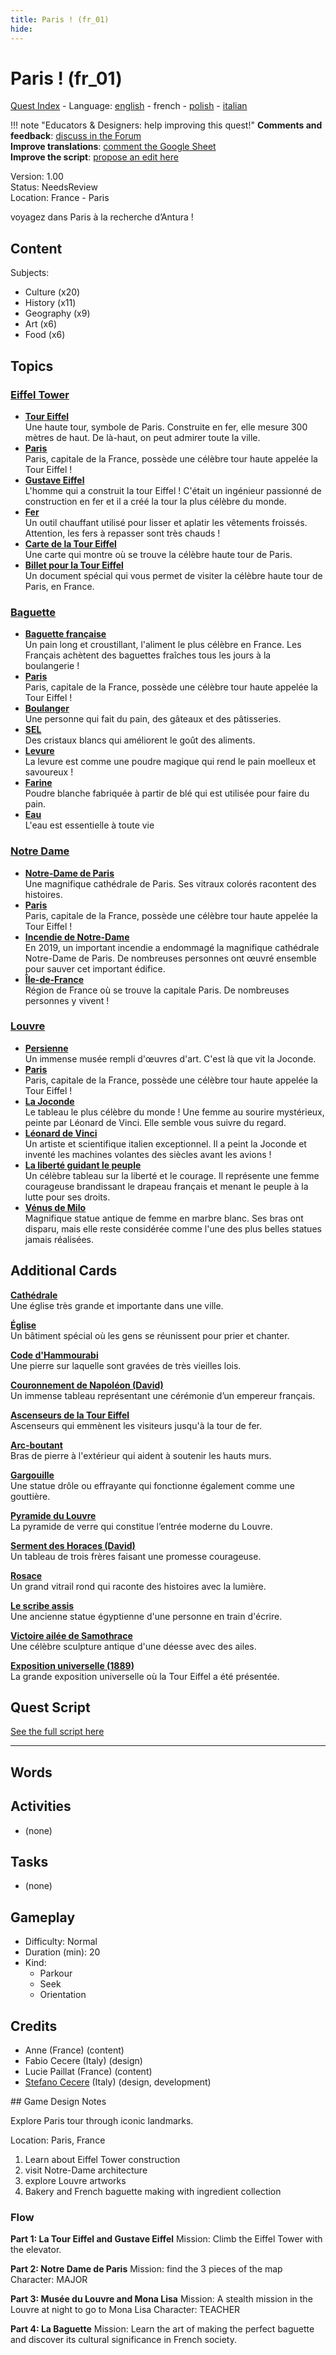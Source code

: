 ```yaml
---
title: Paris ! (fr_01)
hide:
---
```


# Paris ! (fr_01)
[Quest Index](./index.fr.md) - Language: [english](./fr_01.md) - french - [polish](./fr_01.pl.md) - [italian](./fr_01.it.md)

!!! note "Educators & Designers: help improving this quest!"
    **Comments and feedback**: [discuss in the Forum](https://vgwb.discourse.group/t/fr-01-paris/23/1)  
    **Improve translations**: [comment the Google Sheet](https://docs.google.com/spreadsheets/d/1FPFOy8CHor5ArSg57xMuPAG7WM27-ecDOiU-OmtHgjw/edit?gid=755037318#gid=755037318)  
    **Improve the script**: [propose an edit here](https://github.com/vgwb/Antura/blob/main/Assets/_discover/_quests/FR_01%20Paris/FR_01%20Paris%20-%20Yarn%20Script.yarn)  

Version: 1.00  
Status: NeedsReview  
Location: France - Paris

voyagez dans Paris à la recherche d’Antura !

## Content
Subjects: 

  - Culture (x20)
  - History (x11)
  - Geography (x9)
  - Art (x6)
  - Food (x6)

## Topics
### [Eiffel Tower](../topics/index.md#eiffel-tower)

  - **[Tour Eiffel](../cards/index.md#eiffel_tower)**  
    Une haute tour, symbole de Paris. Construite en fer, elle mesure 300 mètres de haut. De là-haut, on peut admirer toute la ville.  
  - **[Paris](../cards/index.md#capital_paris)**  
    Paris, capitale de la France, possède une célèbre tour haute appelée la Tour Eiffel !  
  - **[Gustave Eiffel](../cards/index.md#gustave_eiffel)**  
    L'homme qui a construit la tour Eiffel ! C'était un ingénieur passionné de construction en fer et il a créé la tour la plus célèbre du monde.  
  - **[Fer](../cards/index.md#iron_material)**  
    Un outil chauffant utilisé pour lisser et aplatir les vêtements froissés. Attention, les fers à repasser sont très chauds !  
  - **[Carte de la Tour Eiffel](../cards/index.md#eiffel_tower_map)**  
    Une carte qui montre où se trouve la célèbre haute tour de Paris.  
  - **[Billet pour la Tour Eiffel](../cards/index.md#eiffel_tower_ticket)**  
    Un document spécial qui vous permet de visiter la célèbre haute tour de Paris, en France.  
### [Baguette](../topics/index.md#baguette)

  - **[Baguette française](../cards/index.md#food_baguette)**  
    Un pain long et croustillant, l'aliment le plus célèbre en France. Les Français achètent des baguettes fraîches tous les jours à la boulangerie !  
  - **[Paris](../cards/index.md#capital_paris)**  
    Paris, capitale de la France, possède une célèbre tour haute appelée la Tour Eiffel !  
  - **[Boulanger](../cards/index.md#person_baker)**  
    Une personne qui fait du pain, des gâteaux et des pâtisseries.  
  - **[SEL](../cards/index.md#food_salt)**  
    Des cristaux blancs qui améliorent le goût des aliments.  
  - **[Levure](../cards/index.md#food_yeast)**  
    La levure est comme une poudre magique qui rend le pain moelleux et savoureux !  
  - **[Farine](../cards/index.md#food_flour)**  
    Poudre blanche fabriquée à partir de blé qui est utilisée pour faire du pain.  
  - **[Eau](../cards/index.md#food_water)**  
    L'eau est essentielle à toute vie  
### [Notre Dame](../topics/index.md#notredame)

  - **[Notre-Dame de Paris](../cards/index.md#notre_dame_de_paris)**  
    Une magnifique cathédrale de Paris. Ses vitraux colorés racontent des histoires.  
  - **[Paris](../cards/index.md#capital_paris)**  
    Paris, capitale de la France, possède une célèbre tour haute appelée la Tour Eiffel !  
  - **[Incendie de Notre-Dame](../cards/index.md#notre_dame_de_paris_fire)**  
    En 2019, un important incendie a endommagé la magnifique cathédrale Notre-Dame de Paris. De nombreuses personnes ont œuvré ensemble pour sauver cet important édifice.  
  - **[Île-de-France](../cards/index.md#ile_de_france)**  
    Région de France où se trouve la capitale Paris. De nombreuses personnes y vivent !  
### [Louvre](../topics/index.md#louvre)

  - **[Persienne](../cards/index.md#louvre)**  
    Un immense musée rempli d'œuvres d'art. C'est là que vit la Joconde.  
  - **[Paris](../cards/index.md#capital_paris)**  
    Paris, capitale de la France, possède une célèbre tour haute appelée la Tour Eiffel !  
  - **[La Joconde](../cards/index.md#art_monalisa)**  
    Le tableau le plus célèbre du monde ! Une femme au sourire mystérieux, peinte par Léonard de Vinci. Elle semble vous suivre du regard.  
  - **[Léonard de Vinci](../cards/index.md#person_leonardodavinci)**  
    Un artiste et scientifique italien exceptionnel. Il a peint la Joconde et inventé les machines volantes des siècles avant les avions !  
  - **[La liberté guidant le peuple](../cards/index.md#art_liberty_leading_the_people)**  
    Un célèbre tableau sur la liberté et le courage. Il représente une femme courageuse brandissant le drapeau français et menant le peuple à la lutte pour ses droits.  
  - **[Vénus de Milo](../cards/index.md#art_venus_milo)**  
    Magnifique statue antique de femme en marbre blanc. Ses bras ont disparu, mais elle reste considérée comme l'une des plus belles statues jamais réalisées.  

## Additional Cards
**[Cathédrale](../cards/index.md#cathedral)**  
Une église très grande et importante dans une ville.  

**[Église](../cards/index.md#church)**  
Un bâtiment spécial où les gens se réunissent pour prier et chanter.  

**[Code d'Hammourabi](../cards/index.md#code_of_hammurabi)**  
Une pierre sur laquelle sont gravées de très vieilles lois.  

**[Couronnement de Napoléon (David)](../cards/index.md#coronation_of_napoleon_david)**  
Un immense tableau représentant une cérémonie d’un empereur français.  

**[Ascenseurs de la Tour Eiffel](../cards/index.md#eiffel_tower_elevators)**  
Ascenseurs qui emmènent les visiteurs jusqu'à la tour de fer.  

**[Arc-boutant](../cards/index.md#flying_buttress)**  
Bras de pierre à l'extérieur qui aident à soutenir les hauts murs.  

**[Gargouille](../cards/index.md#gargoyle)**  
Une statue drôle ou effrayante qui fonctionne également comme une gouttière.  

**[Pyramide du Louvre](../cards/index.md#louvre_pyramid)**  
La pyramide de verre qui constitue l’entrée moderne du Louvre.  

**[Serment des Horaces (David)](../cards/index.md#oath_of_the_horatii_david)**  
Un tableau de trois frères faisant une promesse courageuse.  

**[Rosace](../cards/index.md#rose_window)**  
Un grand vitrail rond qui raconte des histoires avec la lumière.  

**[Le scribe assis](../cards/index.md#the_seated_scribe)**  
Une ancienne statue égyptienne d'une personne en train d'écrire.  

**[Victoire ailée de Samothrace](../cards/index.md#winged_victory_of_samothrace)**  
Une célèbre sculpture antique d'une déesse avec des ailes.  

**[Exposition universelle (1889)](../cards/index.md#worlds_fair_1889)**  
La grande exposition universelle où la Tour Eiffel a été présentée.  

## Quest Script

[See the full script here](./fr_01-script.fr.md)

---

## Words
## Activities
- (none)

## Tasks
- (none)
## Gameplay
- Difficulty: Normal
- Duration (min): 20
- Kind:
  - Parkour
  - Seek
  - Orientation
## Credits
- Anne (France) (content)
- Fabio Cecere (Italy) (design)
- Lucie Paillat (France) (content)
- [Stefano Cecere](https://stefanocecere.com) (Italy) (design, development)

## Game Design Notes

Explore Paris tour through iconic landmarks. 

Location:
Paris, France

1. Learn about Eiffel Tower construction
2. visit Notre-Dame architecture
3. explore Louvre artworks
4. Bakery and French baguette making with ingredient collection

### Flow

**Part 1: La Tour Eiffel and Gustave Eiffel**
Mission: Climb the Eiffel Tower with the elevator.

**Part 2: Notre Dame de Paris**
Mission: find the 3 pieces of the map
Character: MAJOR

**Part 3: Musée du Louvre and Mona Lisa**
Mission: A stealth mission in the Louvre at night to go to Mona Lisa
Character: TEACHER

**Part 4: La Baguette**
Mission: Learn the art of making the perfect baguette and discover its cultural significance in French society.

